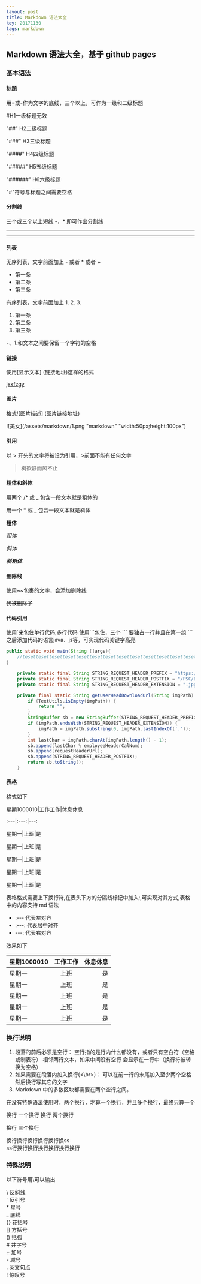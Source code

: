 ```yaml
---
layout: post
title: Markdown 语法大全
key: 20171130
tags: markdown
---
```


Markdown 语法大全，基于 github pages
--------
### 基本语法

#### 标题

用\=或\-作为文字的底线，三个以上，可作为一级和二级标题

\#H1一级标题无效

"##" H2二级标题

"###" H3三级标题

"####" H4四级标题

"#####" H5五级标题

"######" H6六级标题

"#"符号与标题之间需要空格

#### 分割线
三个或三个以上短线 \-，\* 即可作出分割线

---
****


#### 列表
无序列表，文字前面加上 - 或者 * 或者 +

* 第一条
* 第二条
* 第三条

有序列表，文字前面加上 1. 2. 3.

1. 第一条
2. 第二条
3. 第三条

-、1.和文本之间要保留一个字符的空格

#### 链接
使用[显示文本] (链接地址)这样的格式

[jxxfzgy](http://jxxfzgy.com)

#### 图片
格式![图片描述] (图片链接地址)

![美女](/assets/markdown/1.png "markdown" "width:50px;height:100px")

#### 引用
以 > 开头的文字将被设为引用，>前面不能有任何文字
> 树欲静而风不止

#### 粗体和斜体
用两个 /* 或 \_ 包含一段文本就是粗体的

用一个 * 或 \_ 包含一段文本就是斜体

**粗体**

_粗体_

*斜体*

***斜粗体***

#### 删除线
使用\~\~包裹的文字，会添加删除线

~~我被删除了~~

#### 代码引用
使用\`来包住单行代码,多行代码 使用\`\`\`包住，三个 \`\`\` 要独占一行并且在第一组 \`\`\` 之后添加代码的语言java、js等，可实现代码关键字高亮


```java
public static void main(String []args){
	//tesettesettesettesettesettesettesettesettesettesettesettesettesettesettesettesettesettesettesettesettesettesettesettesettesettesettesettesettesettesettesettesettesettesettesettesettesettesettesettesettesettesettesettesettesettesettesettesetteset
}
```
```java
    private static final String STRING_REQUEST_HEADER_PREFIX = "https://a";
    private static final String STRING_REQUEST_HEADER_POSTFIX = "/FSC/EM/Avatar/GetAvatar";
    private static final String STRING_REQUEST_HEADER_EXTENSION = ".jpg";

    private final static String getUserHeadDownloadUrl(String imgPath) {
        if (TextUtils.isEmpty(imgPath)) {
            return "";
        }
        StringBuffer sb = new StringBuffer(STRING_REQUEST_HEADER_PREFIX);
        if (imgPath.endsWith(STRING_REQUEST_HEADER_EXTENSION)) {
            imgPath = imgPath.substring(0, imgPath.lastIndexOf('.'));
        }
        int lastChar = imgPath.charAt(imgPath.length() - 1);
        sb.append(lastChar % employeeHeaderCalNum);
        sb.append(requestHeaderUrl);
        sb.append(STRING_REQUEST_HEADER_POSTFIX);
        return sb.toString();
    }

```
#### 表格
格式如下

星期1000010\|工作工作\|休息休息

:\-\-\-\|:\-\-\-:\|\-\-\-:

星期一\|上班\|是

星期一\|上班\|是

星期一\|上班\|是

星期一\|上班\|是

星期一\|上班\|是

表格格式需要上下换行符,在表头下方的分隔线标记中加入:,可实现对其方式,表格中的内容支持 md 语法

+ :\-\-\- 代表左对齐
+ :\-\-\-: 代表居中对齐
+ \-\-\-: 代表右对齐

效果如下

星期1000010|工作工作|休息休息
:---|:---:|---:
星期一|上班|是
星期一|上班|是
星期一|上班|是
星期一|上班|是
星期一|上班|是

### 换行说明

1. 段落的前后必须是空行：
空行指的是行内什么都没有，或者只有空白符（空格或制表符）
相邻两行文本，如果中间没有空行 会显示在一行中（换行符被转换为空格）
2. 如果需要在段落内加入换行\(\<\br\>\)：
可以在前一行的末尾加入至少两个空格
然后换行写其它的文字
3. Markdown 中的多数区块都需要在两个空行之间。

在没有特殊语法使用时，两个换行，才算一个换行，并且多个换行，最终只算一个

换行 一个换行
换行 两个换行

换行 三个换行


换行换行换行换行换行换ss<br>ss行换行换行换行换行换行换行

### 特殊说明
以下符号用\\可以输出

\\   反斜线<br>
\`   反引号<br>
\*   星号<br>
\_   底线<br>
\{\}  花括号<br>
\[\]  方括号<br>
\(\)  括弧<br>
\#   井字号<br>
\+   加号<br>
\-   减号<br>
\.   英文句点<br>
\!   惊叹号


